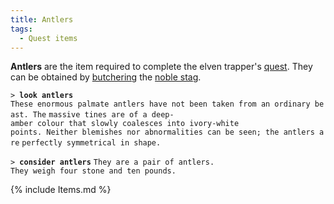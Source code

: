 ```yaml
---
title: Antlers
tags:
  - Quest items
---
```

**Antlers** are the item required to complete the elven trapper's
[quest](Quest#The_Hunt "wikilink"). They can be obtained by
[butchering](butcher "wikilink") the [noble
stag](noble_stag "wikilink").

`> `**`look antlers`**` `
`These enormous palmate antlers have not been taken from an ordinary beast. The`
`massive tines are of a deep-amber colour that slowly coalesces into ivory-white`
`points. Neither blemishes nor abnormalities can be seen; the antlers are`
`perfectly symmetrical in shape.`

`> `**`consider antlers`**
`They are a pair of antlers.`
`They weigh four stone and ten pounds.`

{% include Items.md %}
